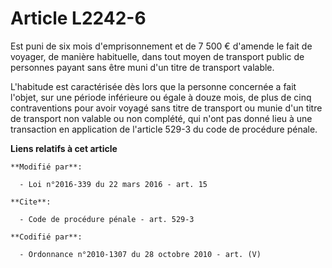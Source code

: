 # Article L2242-6

Est puni de six mois d'emprisonnement et de 7 500 € d'amende le fait de voyager, de manière habituelle, dans tout moyen de
transport public de personnes payant  sans être muni d'un titre de transport valable.

L'habitude est caractérisée dès lors que la personne concernée a fait l'objet, sur une période inférieure ou égale à douze
mois, de plus de cinq contraventions pour avoir voyagé sans titre de transport ou munie d'un titre de transport non valable
ou non complété, qui n'ont pas donné lieu à une transaction en application de l'article 529-3 du code de procédure pénale.

**Liens relatifs à cet article**

	**Modifié par**:

	  - Loi n°2016-339 du 22 mars 2016 - art. 15

	**Cite**:

	  - Code de procédure pénale - art. 529-3

	**Codifié par**:

	  - Ordonnance n°2010-1307 du 28 octobre 2010 - art. (V)
